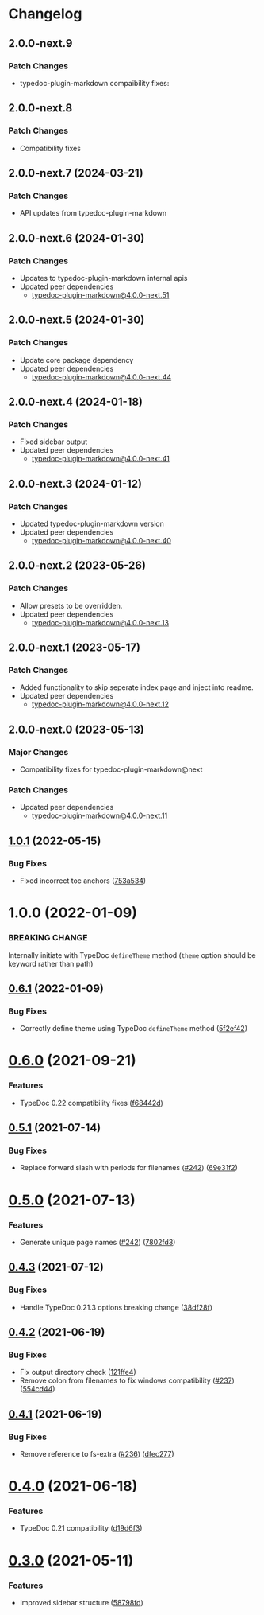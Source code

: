 # Changelog

## 2.0.0-next.9

### Patch Changes

- typedoc-plugin-markdown compaibility fixes:

## 2.0.0-next.8

### Patch Changes

- Compatibility fixes

## 2.0.0-next.7 (2024-03-21)

### Patch Changes

- API updates from typedoc-plugin-markdown

## 2.0.0-next.6 (2024-01-30)

### Patch Changes

- Updates to typedoc-plugin-markdown internal apis
- Updated peer dependencies
  - typedoc-plugin-markdown@4.0.0-next.51

## 2.0.0-next.5 (2024-01-30)

### Patch Changes

- Update core package dependency
- Updated peer dependencies
  - typedoc-plugin-markdown@4.0.0-next.44

## 2.0.0-next.4 (2024-01-18)

### Patch Changes

- Fixed sidebar output
- Updated peer dependencies
  - typedoc-plugin-markdown@4.0.0-next.41

## 2.0.0-next.3 (2024-01-12)

### Patch Changes

- Updated typedoc-plugin-markdown version
- Updated peer dependencies
  - typedoc-plugin-markdown@4.0.0-next.40

## 2.0.0-next.2 (2023-05-26)

### Patch Changes

- Allow presets to be overridden.
- Updated peer dependencies
  - typedoc-plugin-markdown@4.0.0-next.13

## 2.0.0-next.1 (2023-05-17)

### Patch Changes

- Added functionality to skip seperate index page and inject into readme.
- Updated peer dependencies
  - typedoc-plugin-markdown@4.0.0-next.12

## 2.0.0-next.0 (2023-05-13)

### Major Changes

- Compatibility fixes for typedoc-plugin-markdown@next

### Patch Changes

- Updated peer dependencies
  - typedoc-plugin-markdown@4.0.0-next.11

## [1.0.1](https://github.com/tgreyuk/typedoc-plugin-markdown/compare/typedoc-github-wiki-theme@0.6.1...typedoc-github-wiki-theme@1.0.1) (2022-05-15)

### Bug Fixes

- Fixed incorrect toc anchors ([753a534](https://github.com/tgreyuk/typedoc-plugin-markdown/commit/753a5340f8c29d692221152e0f49251f987707c8))

# 1.0.0 (2022-01-09)

### BREAKING CHANGE

Internally initiate with TypeDoc `defineTheme` method (`theme` option should be keyword rather than path)

## [0.6.1](https://github.com/tgreyuk/typedoc-plugin-markdown/compare/typedoc-github-wiki-theme@0.6.0...typedoc-github-wiki-theme@0.6.1) (2022-01-09)

### Bug Fixes

- Correctly define theme using TypeDoc `defineTheme` method ([5f2ef42](https://github.com/tgreyuk/typedoc-plugin-markdown/commit/5f2ef422aa1bcce0698e4b923682dbb106730f45))

# [0.6.0](https://github.com/tgreyuk/typedoc-plugin-markdown/compare/typedoc-github-wiki-theme@0.5.1...typedoc-github-wiki-theme@0.6.0) (2021-09-21)

### Features

- TypeDoc 0.22 compatibility fixes ([f68442d](https://github.com/tgreyuk/typedoc-plugin-markdown/commit/f68442d13e448d86d444e71f5781921cb4ac795e))

## [0.5.1](https://github.com/tgreyuk/typedoc-plugin-markdown/compare/typedoc-github-wiki-theme@0.5.0...typedoc-github-wiki-theme@0.5.1) (2021-07-14)

### Bug Fixes

- Replace forward slash with periods for filenames ([#242](https://github.com/tgreyuk/typedoc-plugin-markdown/issues/242)) ([69e31f2](https://github.com/tgreyuk/typedoc-plugin-markdown/commit/69e31f2ff8e9f516897bbddefb208905ed4ecaa5))

# [0.5.0](https://github.com/tgreyuk/typedoc-plugin-markdown/compare/typedoc-github-wiki-theme@0.4.3...typedoc-github-wiki-theme@0.5.0) (2021-07-13)

### Features

- Generate unique page names ([#242](https://github.com/tgreyuk/typedoc-plugin-markdown/issues/242)) ([7802fd3](https://github.com/tgreyuk/typedoc-plugin-markdown/commit/7802fd30775be167e520aaba41a04f649a569877))

## [0.4.3](https://github.com/tgreyuk/typedoc-plugin-markdown/compare/typedoc-github-wiki-theme@0.4.2...typedoc-github-wiki-theme@0.4.3) (2021-07-12)

### Bug Fixes

- Handle TypeDoc 0.21.3 options breaking change ([38df28f](https://github.com/tgreyuk/typedoc-plugin-markdown/commit/38df28f4ef6821c097d4ac3145984d57fad2e8a8))

## [0.4.2](https://github.com/tgreyuk/typedoc-plugin-markdown/compare/typedoc-github-wiki-theme@0.4.1...typedoc-github-wiki-theme@0.4.2) (2021-06-19)

### Bug Fixes

- Fix output directory check ([121ffe4](https://github.com/tgreyuk/typedoc-plugin-markdown/commit/121ffe48717db57216314b4dc7a6646bd4a1b454))
- Remove colon from filenames to fix windows compatibility ([#237](https://github.com/tgreyuk/typedoc-plugin-markdown/issues/237)) ([554cd44](https://github.com/tgreyuk/typedoc-plugin-markdown/commit/554cd44b2bc48b737cfb15df8e828ceea5101d19))

## [0.4.1](https://github.com/tgreyuk/typedoc-plugin-markdown/compare/typedoc-github-wiki-theme@0.4.0...typedoc-github-wiki-theme@0.4.1) (2021-06-19)

### Bug Fixes

- Remove reference to fs-extra ([#236](https://github.com/tgreyuk/typedoc-plugin-markdown/issues/236)) ([dfec277](https://github.com/tgreyuk/typedoc-plugin-markdown/commit/dfec277f583a398ce6f40a0ea0f2361bebab1f88))

# [0.4.0](https://github.com/tgreyuk/typedoc-plugin-markdown/compare/typedoc-github-wiki-theme@0.3.0...typedoc-github-wiki-theme@0.4.0) (2021-06-18)

### Features

- TypeDoc 0.21 compatibility ([d19d6f3](https://github.com/tgreyuk/typedoc-plugin-markdown/commit/d19d6f37a4648e48f334cf24b82b6cc9fea00abc))

# [0.3.0](https://github.com/tgreyuk/typedoc-plugin-markdown/compare/typedoc-github-wiki-theme@0.2.1...typedoc-github-wiki-theme@0.3.0) (2021-05-11)

### Features

- Improved sidebar structure ([58798fd](https://github.com/tgreyuk/typedoc-plugin-markdown/commit/58798fd4b25299c8d69d6671b477973c3b896aaa))
